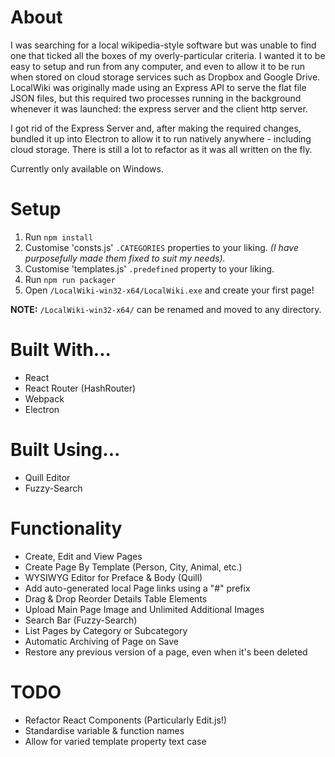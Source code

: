 # About
I was searching for a local wikipedia-style software but was unable to find one that ticked all the boxes of my overly-particular criteria. I wanted it to be easy to setup and run from any computer, and even to allow it to be run when stored on cloud storage services such as Dropbox and Google Drive. LocalWiki was originally made using an Express API to serve the flat file JSON files, but this required two processes running in the background whenever it was launched: the express server and the client http server. 

I got rid of the Express Server and, after making the required changes, bundled it up into Electron to allow it to run natively anywhere - including cloud storage. There is still a lot to refactor as it was all written on the fly.

Currently only available on Windows.

# Setup
1) Run `npm install`
2) Customise 'consts.js' `.CATEGORIES` properties to your liking. *(I have purposefully made them fixed to suit my needs).*
3) Customise 'templates.js' `.predefined` property to your liking.
4) Run `npm run packager`
5) Open `/LocalWiki-win32-x64/LocalWiki.exe` and create your first page!

**NOTE:** `/LocalWiki-win32-x64/` can be renamed and moved to any directory.

# Built With...
- React
- React Router (HashRouter)
- Webpack
- Electron

# Built Using...
- Quill Editor
- Fuzzy-Search

# Functionality
- Create, Edit and View Pages
- Create Page By Template (Person, City, Animal, etc.)
- WYSIWYG Editor for Preface & Body (Quill)
- Add auto-generated local Page links using a "#" prefix
- Drag & Drop Reorder Details Table Elements
- Upload Main Page Image and Unlimited Additional Images
- Search Bar (Fuzzy-Search)
- List Pages by Category or Subcategory
- Automatic Archiving of Page on Save
- Restore any previous version of a page, even when it's been deleted

# TODO
- Refactor React Components (Particularly Edit.js!)
- Standardise variable & function names
- Allow for varied template property text case
